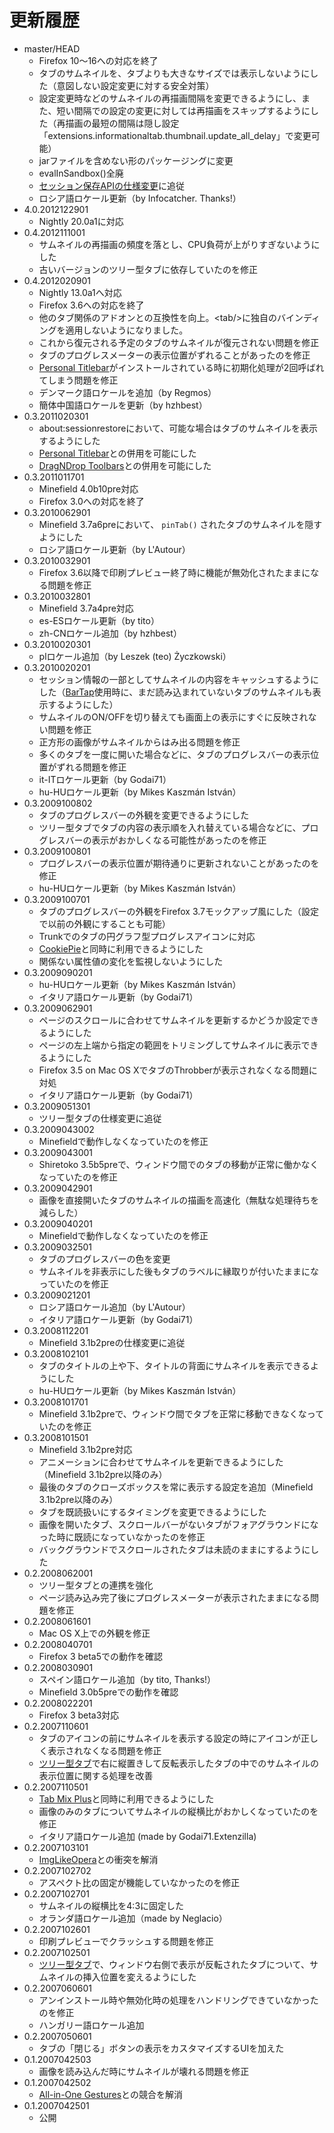 # 更新履歴

 - master/HEAD
   * Firefox 10〜16への対応を終了
   * タブのサムネイルを、タブよりも大きなサイズでは表示しないようにした（意図しない設定変更に対する安全対策）
   * 設定変更時などのサムネイルの再描画間隔を変更できるようにし、また、短い間隔での設定の変更に対しては再描画をスキップするようにした（再描画の最短の間隔は隠し設定「extensions.informationaltab.thumbnail.update_all_delay」で変更可能）
   * jarファイルを含めない形のパッケージングに変更
   * evalInSandbox()全廃
   * [セッション保存APIの仕様変更](http://dutherenverseauborddelatable.wordpress.com/2013/05/23/add-on-breakage-continued-list-of-add-ons-that-will-probably-be-affected/)に追従
   * ロシア語ロケール更新（by Infocatcher. Thanks!）
 - 4.0.2012122901
   * Nightly 20.0a1に対応
 - 0.4.2012111001
   * サムネイルの再描画の頻度を落とし、CPU負荷が上がりすぎないようにした
   * 古いバージョンのツリー型タブに依存していたのを修正
 - 0.4.2012020901
   * Nightly 13.0a1へ対応
   * Firefox 3.6への対応を終了
   * 他のタブ関係のアドオンとの互換性を向上。&lt;tab/&gt;に独自のバインディングを適用しないようになりました。
   * これから復元される予定のタブのサムネイルが復元されない問題を修正
   * タブのプログレスメーターの表示位置がずれることがあったのを修正
   * [Personal Titlebar](https://addons.mozilla.org/firefox/addon/personal-titlebar/)がインストールされている時に初期化処理が2回呼ばれてしまう問題を修正
   * デンマーク語ロケールを追加（by Regmos）
   * 簡体中国語ロケールを更新（by hzhbest）
 - 0.3.2011020301
   * about:sessionrestoreにおいて、可能な場合はタブのサムネイルを表示するようにした
   * [Personal Titlebar](https://addons.mozilla.org/firefox/addon/personal-titlebar/)との併用を可能にした
   * [DragNDrop Toolbars](https://addons.mozilla.org/firefox/addon/dragndrop-toolbars/)との併用を可能にした
 - 0.3.2011011701
   * Minefield 4.0b10pre対応
   * Firefox 3.0への対応を終了
 - 0.3.2010062901
   * Minefield 3.7a6preにおいて、 `pinTab()` されたタブのサムネイルを隠すようにした
   * ロシア語ロケール更新（by L'Autour）
 - 0.3.2010032901
   * Firefox 3.6以降で印刷プレビュー終了時に機能が無効化されたままになる問題を修正
 - 0.3.2010032801
   * Minefield 3.7a4pre対応
   * es-ESロケール更新（by tito）
   * zh-CNロケール追加（by hzhbest）
 - 0.3.2010020301
   * plロケール追加（by Leszek (teo) Życzkowski）
 - 0.3.2010020201
   * セッション情報の一部としてサムネイルの内容をキャッシュするようにした（[BarTap](https://addons.mozilla.org/firefox/addon/67651)使用時に、まだ読み込まれていないタブのサムネイルも表示するようにした）
   * サムネイルのON/OFFを切り替えても画面上の表示にすぐに反映されない問題を修正
   * 正方形の画像がサムネイルからはみ出る問題を修正
   * 多くのタブを一度に開いた場合などに、タブのプログレスバーの表示位置がずれる問題を修正
   * it-ITロケール更新（by Godai71）
   * hu-HUロケール更新（by Mikes Kaszmán István）
 - 0.3.2009100802
   * タブのプログレスバーの外観を変更できるようにした
   * ツリー型タブでタブの内容の表示順を入れ替えている場合などに、プログレスバーの表示がおかしくなる可能性があったのを修正
 - 0.3.2009100801
   * プログレスバーの表示位置が期待通りに更新されないことがあったのを修正
   * hu-HUロケール更新（by Mikes Kaszmán István）
 - 0.3.2009100701
   * タブのプログレスバーの外観をFirefox 3.7モックアップ風にした（設定で以前の外観にすることも可能）
   * Trunkでのタブの円グラフ型プログレスアイコンに対応
   * [CookiePie](http://www.nektra.com/products/cookiepie-tab-firefox-extension)と同時に利用できるようにした
   * 関係ない属性値の変化を監視しないようにした
 - 0.3.2009090201
   * hu-HUロケール更新（by Mikes Kaszmán István）
   * イタリア語ロケール更新（by Godai71）
 - 0.3.2009062901
   * ページのスクロールに合わせてサムネイルを更新するかどうか設定できるようにした
   * ページの左上端から指定の範囲をトリミングしてサムネイルに表示できるようにした
   * Firefox 3.5 on Mac OS XでタブのThrobberが表示されなくなる問題に対処
   * イタリア語ロケール更新（by Godai71）
 - 0.3.2009051301
   * ツリー型タブの仕様変更に追従
 - 0.3.2009043002
   * Minefieldで動作しなくなっていたのを修正
 - 0.3.2009043001
   * Shiretoko 3.5b5preで、ウィンドウ間でのタブの移動が正常に働かなくなっていたのを修正
 - 0.3.2009042901
   * 画像を直接開いたタブのサムネイルの描画を高速化（無駄な処理待ちを減らした）
 - 0.3.2009040201
   * Minefieldで動作しなくなっていたのを修正
 - 0.3.2009032501
   * タブのプログレスバーの色を変更
   * サムネイルを非表示にした後もタブのラベルに縁取りが付いたままになっていたのを修正
 - 0.3.2009021201
   * ロシア語ロケール追加（by L'Autour）
   * イタリア語ロケール更新（by Godai71）
 - 0.3.2008112201
   * Minefield 3.1b2preの仕様変更に追従
 - 0.3.2008102101
   * タブのタイトルの上や下、タイトルの背面にサムネイルを表示できるようにした
   * hu-HUロケール更新（by Mikes Kaszmán István）
 - 0.3.2008101701
   * Minefield 3.1b2preで、ウィンドウ間でタブを正常に移動できなくなっていたのを修正
 - 0.3.2008101501
   * Minefield 3.1b2pre対応
   * アニメーションに合わせてサムネイルを更新できるようにした（Minefield 3.1b2pre以降のみ）
   * 最後のタブのクローズボックスを常に表示する設定を追加（Minefield 3.1b2pre以降のみ）
   * タブを既読扱いにするタイミングを変更できるようにした
   * 画像を開いたタブ、スクロールバーがないタブがフォアグラウンドになった時に既読になっていなかったのを修正
   * バックグラウンドでスクロールされたタブは未読のままにするようにした
 - 0.2.2008062001
   * ツリー型タブとの連携を強化
   * ページ読み込み完了後にプログレスメーターが表示されたままになる問題を修正
 - 0.2.2008061601
   * Mac OS X上での外観を修正
 - 0.2.2008040701
   * Firefox 3 beta5での動作を確認
 - 0.2.2008030901
   * スペイン語ロケール追加（by tito, Thanks!）
   * Minefield 3.0b5preでの動作を確認
 - 0.2.2008022201
   * Firefox 3 beta3対応
 - 0.2.2007110601
   * タブのアイコンの前にサムネイルを表示する設定の時にアイコンが正しく表示されなくなる問題を修正
   * [ツリー型タブ](http://piro.sakura.ne.jp/xul/_treestyletab.html)で右に縦置きして反転表示したタブの中でのサムネイルの表示位置に関する処理を改善
 - 0.2.2007110501
   * [Tab Mix Plus](https://addons.mozilla.org/firefox/addon/1122)と同時に利用できるようにした
   * 画像のみのタブについてサムネイルの縦横比がおかしくなっていたのを修正
   * イタリア語ロケール追加 (made by Godai71.Extenzilla)
 - 0.2.2007103101
   * [ImgLikeOpera](https://addons.mozilla.org/firefox/addon/1672)との衝突を解消
 - 0.2.2007102702
   * アスペクト比の固定が機能していなかったのを修正
 - 0.2.2007102701
   * サムネイルの縦横比を4:3に固定した
   * オランダ語ロケール追加（made by Neglacio）
 - 0.2.2007102601
   * 印刷プレビューでクラッシュする問題を修正
 - 0.2.2007102501
   * [ツリー型タブ](http://piro.sakura.ne.jp/xul/_treestyletab.html)で、ウィンドウ右側で表示が反転されたタブについて、サムネイルの挿入位置を変えるようにした
 - 0.2.2007060601
   * アンインストール時や無効化時の処理をハンドリングできていなかったのを修正
   * ハンガリー語ロケール追加
 - 0.2.2007050601
   * タブの「閉じる」ボタンの表示をカスタマイズするUIを加えた
 - 0.1.2007042503
   * 画像を読み込んだ時にサムネイルが壊れる問題を修正
 - 0.1.2007042502
   * [All-in-One Gestures](https://addons.mozilla.org/firefox/addon/12)との競合を解消
 - 0.1.2007042501
   * 公開
